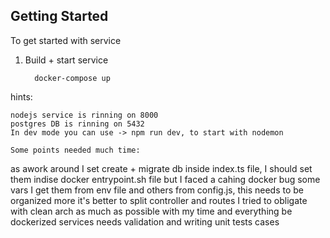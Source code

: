 ## Getting Started

To get started with service

1. Build + start service  

    ```
      docker-compose up
    ```
hints:
```
nodejs service is rinning on 8000 
postgres DB is rinning on 5432
In dev mode you can use -> npm run dev, to start with nodemon

Some points needed much time:
```
as awork around I set create + migrate db inside index.ts file, I should set them indise docker entrypoint.sh file but I faced a cahing docker bug
some vars I get them from env file and others from config.js, this needs to be organized more
it's better to split controller and routes
I tried to obligate with clean arch as much as possible with my time and everything be dockerized 
services needs validation and writing unit tests cases
```
